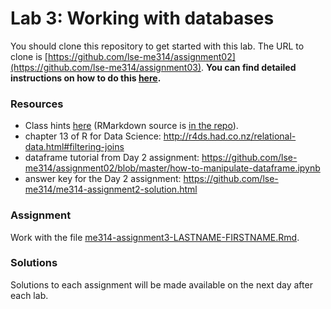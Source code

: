 # Lab 3: Working with databases

You should clone this repository to get started with this lab.  The URL to clone is [https://github.com/lse-me314/assignment02](https://github.com/lse-me314/assignment03).  **You can find detailed instructions on how to do this [here](https://lse-me314.github.io/instructions).**

### Resources

* Class hints [here](https://github.com/lse-me314/assignment02/blob/master/me314-day3-class.md) (RMarkdown source is [in the repo](https://github.com/lse-me314/assignment02/blob/master/me314-day3-class.Rmd)).
* chapter 13 of R for Data Science: http://r4ds.had.co.nz/relational-data.html#filtering-joins
* dataframe tutorial from Day 2 assignment:  https://github.com/lse-me314/assignment02/blob/master/how-to-manipulate-dataframe.ipynb
* answer key for the Day 2 assignment: https://github.com/lse-me314/me314-assignment2-solution.html

### Assignment

Work with the file [me314-assignment3-LASTNAME-FIRSTNAME.Rmd](me314-assignment3-LASTNAME-FIRSTNAME.Rmd).


### Solutions

Solutions to each assignment will be made available on the next day after each lab.
